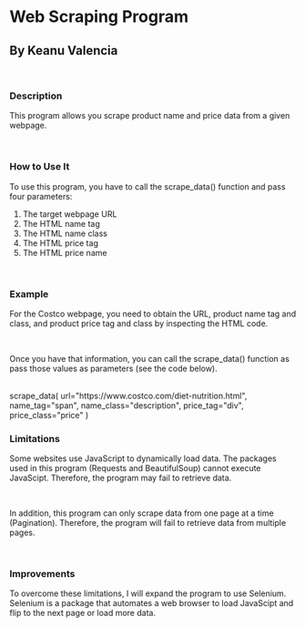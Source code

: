 <h1>Web Scraping Program</h1>
<h2>By Keanu Valencia</h2>
<br>
<h3>Description</h3>
<p>This program allows you scrape product name and price data from a given webpage.</p>
<br>
<h3>How to Use It</h3>
<P>To use this program, you have to call the scrape_data() function and pass four parameters:</p>
<ol>
      <li>The target webpage URL</li>
      <li>The HTML name tag</li>
      <li>The HTML name class</li>
      <li>The HTML price tag</li>
      <li>The HTML price name</li>
</ol>
<br>
<h3>Example</h3>
<p>For the Costco webpage, you need to obtain the URL, product name tag and class, and product price tag and class by inspecting the HTML code.</p>
<br>
<P>Once you have that information, you can call the scrape_data() function as pass those values as parameters (see the code below).</P>
<br>
scrape_data(
        url="https://www.costco.com/diet-nutrition.html", 
        name_tag="span", 
        name_class="description", 
        price_tag="div", 
        price_class="price"
    )
<br>
<h3>Limitations</h3>
<P>Some websites use JavaScript to dynamically load data. The packages used in this program (Requests and BeautifulSoup) cannot execute JavaScipt. Therefore, the program may fail to retrieve data.</P><br>
<P>In addition, this program can only scrape data from one page at a time (Pagination). Therefore, the program will fail to retrieve data from multiple pages.</P>
<br>
<h3>Improvements</h3>
<P>To overcome these limitations, I will expand the program to use Selenium. Selenium is a package that automates a web browser to load JavaScipt and flip to the next page or load more data.</P>
